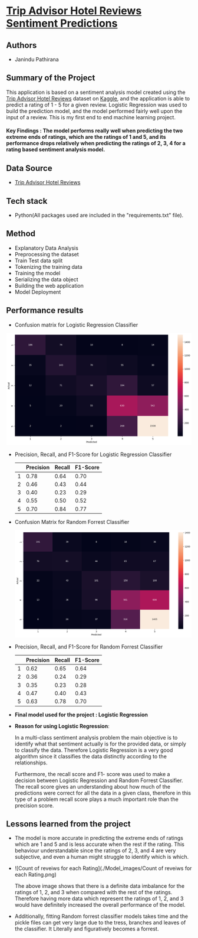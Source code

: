 # <u>Trip Advisor Hotel Reviews Sentiment Predictions</u>



## Authors

- Janindu Pathirana



## Summary of the Project

This application is based on a sentiment analysis model created using the [Trip Advisor Hotel Reviews](https://www.kaggle.com/datasets/andrewmvd/trip-advisor-hotel-reviews)  dataset on [Kaggle](https://www.kaggle.com), and the application is able to predict a rating of 1 - 5 for a given review. Logistic Regression was used to build the prediction model, and the model performed fairly well upon the input of a review. This is my first end to end machine learning project.



#### Key Findings : The model performs really well when predicting the two extreme ends of ratings, which are the ratings of 1 and 5, and its performance drops relatively when predicting the ratings of 2, 3, 4 for a rating based sentiment analysis model.



## Data Source

-  [Trip Advisor Hotel Reviews](https://www.kaggle.com/datasets/andrewmvd/trip-advisor-hotel-reviews)



## Tech stack

- Python(All packages used are included in the "requirements.txt" file).



## Method

- Explanatory Data Analysis
- Preprocessing the dataset
- Train Test data split
- Tokenizing the training data 
- Training the model
- Serializing the data object
- Building the web application
- Model Deployment



## Performance results

- Confusion matrix for Logistic Regression Classifier

![CF_logReg](./Model_images/CF_logReg.png)

- Precision, Recall, and F1-Score for Logistic Regression Classifier

  |      | Precision | Recall | F1-Score |
  | ---- | :-------- | ------ | -------- |
  | 1    | 0.78      | 0.64   | 0.70     |
  | 2    | 0.46      | 0.43   | 0.44     |
  | 3    | 0.40      | 0.23   | 0.29     |
  | 4    | 0.55      | 0.50   | 0.52     |
  | 5    | 0.70      | 0.84   | 0.77     |

  

- Confusion Matrix for Random Forrest Classifier

  ![CF_RF](./Model_images/CF_RF.png)

- Precision, Recall, and F1-Score for Random Forrest Classifier

  |      | Precision | Recall | F1-Score |
  | ---- | :-------- | ------ | -------- |
  | 1    | 0.62      | 0.65   | 0.64     |
  | 2    | 0.36      | 0.24   | 0.29     |
  | 3    | 0.35      | 0.23   | 0.28     |
  | 4    | 0.47      | 0.40   | 0.43     |
  | 5    | 0.63      | 0.78   | 0.70     |



- **Final model used for the project : Logistic Regression**

- **Reason for using Logistic Regression**:

  In a multi-class sentiment analysis problem the main objective is to identify what that sentiment actually is for the provided data, or simply to classify the data. Therefore Logistic Regression is a very good algorithm since it classifies the data distinctly according to the relationships.

  Furthermore, the recall score and F1- score was used to make a decision between Logistic Regression and Random Forrest Classifier. The recall score gives an understanding about how much of the predictions were correct for all the data in a given class, therefore in this type of a problem recall score plays a much important role than the precision score.



## Lessons learned from the project

- The model is more accurate in predicting the extreme ends of ratings which are 1 and 5 and is less accurate when the rest if the rating. This behaviour understandable since the ratings of 2, 3, and 4 are very subjective, and even a human might struggle to identify which is which.

- ![Count of reveiws for each Rating](./Model_images/Count of reveiws for each Rating.png)

  The above image shows that there is a definite data imbalance for the ratings of 1, 2, and 3 when compared with the rest of the ratings. Therefore having more data which represent the ratings of 1, 2, and 3 would have definitely increased the overall performance of the model.

- Additionally, fitting Random forrest classifier models takes time and the pickle files can get very large due to the tress, branches and leaves of the classifier. It Literally and figuratively becomes a forrest.

